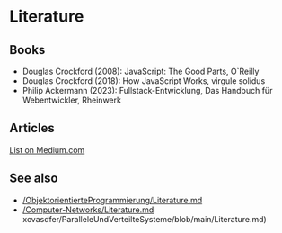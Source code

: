 # Literature

## Books
- Douglas Crockford (2008): JavaScript: The Good Parts, O`Reilly
- Douglas Crockford (2018): How JavaScript Works, virgule solidus
- Philip Ackermann (2023): Fullstack-Entwicklung, Das Handbuch für Webentwickler, Rheinwerk

## Articles
[List on Medium.com](https://medium.com/@fh_89268/list/web-engineering-9669c9352090)


## See also
- [/ObjektorientierteProgrammierung/Literature.md](https://github.com/fhirter/ObjektorientierteProgrammierung/blob/master/Literature.md)
- [/Computer-Networks/Literature.md](https://github.com/fhirter/Computer-Networks/blob/master/Literature.md)
xcvasdfer/ParalleleUndVerteilteSysteme/blob/main/Literature.md)